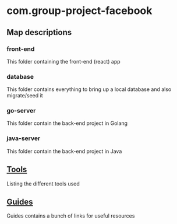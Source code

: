# com.group-project-facebook

## Map descriptions

### front-end
This folder containing the front-end (react) app

### database
This folder contains everything to bring up a local database and also migrate/seed it

### go-server
This folder contain the back-end project in Golang

### java-server
This folder contain the back-end project in Java

## [Tools](guides/TOOLS.md)
Listing the different tools used

## [Guides](guides/README.md)
Guides contains a bunch of links for useful resources
